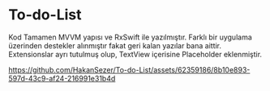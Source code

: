 # To-do-List

Kod Tamamen MVVM yapısı ve RxSwift ile yazılmıştır.
Farklı bir uygulama üzerinden destekler alınmıştır fakat geri kalan yazılar bana aittir.
Extensionslar ayrı tutulmuş olup, TextView içerisine Placeholder eklenmiştir.



https://github.com/HakanSezer/To-do-List/assets/62359186/8b10e893-597d-43c9-af24-216991e31b4d

